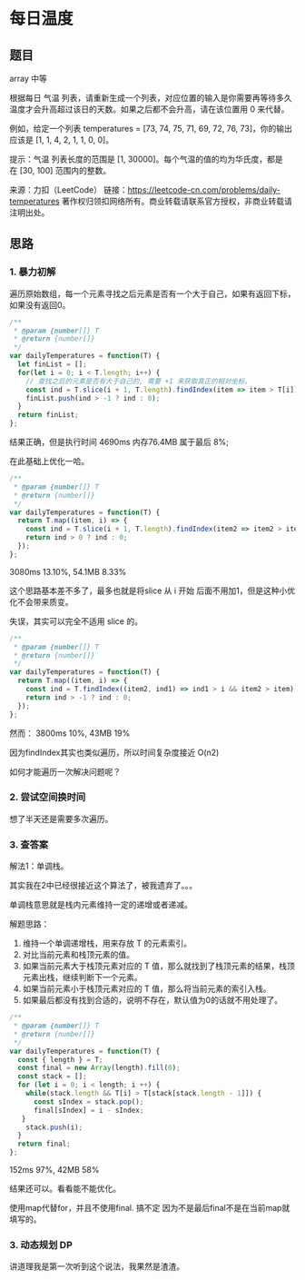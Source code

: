 # 每日温度

## 题目

array 中等

根据每日 气温 列表，请重新生成一个列表，对应位置的输入是你需要再等待多久温度才会升高超过该日的天数。如果之后都不会升高，请在该位置用 0 来代替。

例如，给定一个列表 temperatures = [73, 74, 75, 71, 69, 72, 76, 73]，你的输出应该是 [1, 1, 4, 2, 1, 1, 0, 0]。

提示：气温 列表长度的范围是 [1, 30000]。每个气温的值的均为华氏度，都是在 [30, 100] 范围内的整数。

来源：力扣（LeetCode）
链接：https://leetcode-cn.com/problems/daily-temperatures
著作权归领扣网络所有。商业转载请联系官方授权，非商业转载请注明出处。


## 思路

### 1. 暴力初解

遍历原始数组，每一个元素寻找之后元素是否有一个大于自己，如果有返回下标，如果没有返回0。

```javascript
/**
 * @param {number[]} T
 * @return {number[]}
 */
var dailyTemperatures = function(T) {
  let finList = [];
  for(let i = 0; i < T.length; i++) {
    // 查找之后的元素是否有大于自己的, 需要 +1 来获取真正的相对坐标。
    const ind = T.slice(i + 1, T.length).findIndex(item => item > T[i]) + 1;
    finList.push(ind > -1 ? ind : 0);
  }
  return finList;
};
```

结果正确，但是执行时间 4690ms 内存76.4MB 属于最后 8%;


在此基础上优化一哈。

```javascript
/**
 * @param {number[]} T
 * @return {number[]}
 */
var dailyTemperatures = function(T) {
  return T.map((item, i) => {
    const ind = T.slice(i + 1, T.length).findIndex(item2 => item2 > item) + 1;
    return ind > 0 ? ind : 0;
  });
};
```

3080ms 13.10%,  54.1MB 8.33%

这个思路基本差不多了，最多也就是将slice 从 i 开始 后面不用加1，但是这种小优化不会带来质变。

失误，其实可以完全不适用 slice 的。

```javascript
/**
 * @param {number[]} T
 * @return {number[]}
 */
var dailyTemperatures = function(T) {
  return T.map((item, i) => {
    const ind = T.findIndex((item2, ind1) => ind1 > i && item2 > item) - i; // 这里是绝对值 需要减去 i
    return ind > -1 ? ind : 0;
  });
};
```

然而： 3800ms 10%, 43MB 19%

因为findIndex其实也类似遍历，所以时间复杂度接近 O(n2)

如何才能遍历一次解决问题呢？

### 2. 尝试空间换时间

想了半天还是需要多次遍历。

### 3. 查答案

解法1：单调栈。 

其实我在2中已经很接近这个算法了，被我遗弃了。。。

单调栈意思就是栈内元素维持一定的递增或者递减。

解题思路：

1. 维持一个单调递增栈，用来存放 T 的元素索引。
2. 对比当前元素和栈顶元素的值。
3. 如果当前元素大于栈顶元素对应的 T 值，那么就找到了栈顶元素的结果，栈顶元素出栈，继续判断下一个元素。
4. 如果当前元素小于栈顶元素对应的 T 值，那么将当前元素的索引入栈。
5. 如果最后都没有找到合适的，说明不存在，默认值为0的话就不用处理了。


```javascript
/**
 * @param {number[]} T
 * @return {number[]}
 */
var dailyTemperatures = function(T) {
  const { length } = T;
  const final = new Array(length).fill(0);
  const stack = [];
  for (let i = 0; i < length; i ++) {
    while(stack.length && T[i] > T[stack[stack.length - 1]]) {
      const sIndex = stack.pop();
      final[sIndex] = i - sIndex;
   }
    stack.push(i);
  }
  return final;
};
```

152ms 97%, 42MB 58%

结果还可以。看看能不能优化。

使用map代替for，并且不使用final. 搞不定 因为不是最后final不是在当前map就填写的。

### 3. 动态规划 DP

讲道理我是第一次听到这个说法，我果然是渣渣。


